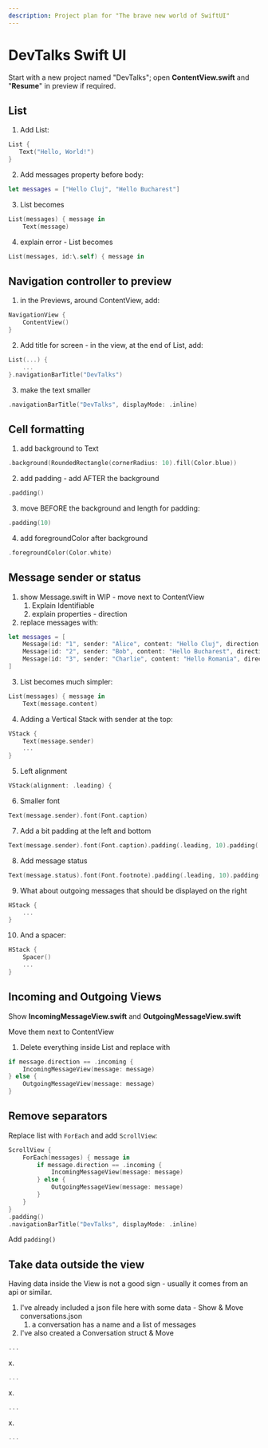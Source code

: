 ```yaml
---
description: Project plan for "The brave new world of SwiftUI"
---
```


# DevTalks Swift UI

Start with a new project named "DevTalks"; open **ContentView.swift** and "**Resume**" in preview if required.

## List

1. Add List:

```swift
List {
   Text("Hello, World!")
}
```

2. Add messages property before body:

```swift
let messages = ["Hello Cluj", "Hello Bucharest"]
```

3. List becomes 

```swift
List(messages) { message in
    Text(message)
```

4. explain error - List becomes

```swift
List(messages, id:\.self) { message in
```

## Navigation controller to preview

1. in the Previews, around ContentView, add:

```swift
NavigationView {
    ContentView()
}
```

2. Add title for screen - in the view, at the end of List, add:

```swift
List(...) {
    ...
}.navigationBarTitle("DevTalks")
```

3. make the text smaller

```swift
.navigationBarTitle("DevTalks", displayMode: .inline)
```

## Cell formatting

1. add background to Text

```swift
.background(RoundedRectangle(cornerRadius: 10).fill(Color.blue))
```

2. add padding - add AFTER the background

```swift
.padding()
```

3. move BEFORE the background and length for padding:

```swift
.padding(10)
```

4. add foregroundColor after background

```swift
.foregroundColor(Color.white)
```

## Message sender or status

1. show Message.swift in WIP - move next to ContentView
   1. Explain Identifiable
   2. explain properties - direction
2. replace messages with:

```swift
let messages = [
    Message(id: "1", sender: "Alice", content: "Hello Cluj", direction: .incoming, wasDelivered: true, wasRead: true),
    Message(id: "2", sender: "Bob", content: "Hello Bucharest", direction: .outgoing, wasDelivered: true, wasRead: false),
    Message(id: "3", sender: "Charlie", content: "Hello Romania", direction: .incoming, wasDelivered: true, wasRead: true)
]
```

3. List becomes much simpler:

```swift
List(messages) { message in
    Text(message.content)
```

4. Adding a Vertical Stack with sender at the top:

```swift
VStack {
    Text(message.sender)
    ...
}
```

5. Left alignment

```swift
VStack(alignment: .leading) {
```

6. Smaller font

```swift
Text(message.sender).font(Font.caption)
```

7. Add a bit padding at the left and bottom

```swift
Text(message.sender).font(Font.caption).padding(.leading, 10).padding(.bottom, 4)
```

8. Add message status

```swift
Text(message.status).font(Font.footnote).padding(.leading, 10).padding(.top, 2)
```

9. What about outgoing messages that should be displayed on the right

```swift
HStack { 
    ... 
}
```

10. And a spacer:

```swift
HStack { 
    Spacer()
    ... 
}
```



## Incoming and Outgoing Views

Show **IncomingMessageView.swift** and **OutgoingMessageView.swift**

Move them next to ContentView

1. Delete everything inside List and replace with

```swift
if message.direction == .incoming {
    IncomingMessageView(message: message)
} else {
    OutgoingMessageView(message: message)
}
```



## Remove separators

Replace list with `ForEach` and add `ScrollView`:

```swift
ScrollView {
    ForEach(messages) { message in
        if message.direction == .incoming {
            IncomingMessageView(message: message)
        } else {
            OutgoingMessageView(message: message)
        }
    }
}
.padding()
.navigationBarTitle("DevTalks", displayMode: .inline)
```

Add `padding()`

## Take data outside the view

Having data inside the View is not a good sign - usually it comes from an api or similar.

1. I've already included a json file here with some data - Show & Move conversations.json
   1. a conversation has a name and a list of messages
2. I've also created a Conversation struct  & Move

```swift
...
```

x.

```swift
...
```



x.

```swift
...
```

x.

```swift
...
```




